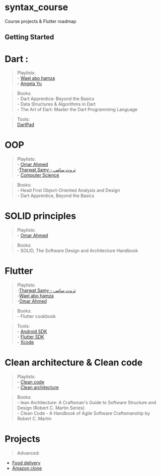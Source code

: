 # syntax_course

Course projects & Flutter roadmap

## Getting Started


# Dart : 
  > Playlists: \
              - [Wael abo hamza](https://youtu.be/kgN7veo9tC0?si=LIoGso75ziYB0VhG) \
              - [Angela Yu](https://youtu.be/lzNqLROLRRk?si=ULnOBQvkMpCNrxVI)

> Books: \
        - Dart Apprentice: Beyond the Basics \
        - Data Structures & Algorithms in Dart \
        - The Art of Dart: Master the Dart Programming Language 

> Tools: \
        [DartPad](https://dartpad.dev/?null_safety=true)


# OOP 
  > Playlists: \
              - [Omar Ahmed](https://youtu.be/jz8JVznL2HA?si=_6b2fMVI-C_1N9MP) \
              -[Tharwat Samy - ثروت سامي](https://youtu.be/e8o481vejaQ?si=Vfu5J6D6QD8bexfe) \
              - [Computer Science](https://youtu.be/tJ7C50l1aEQ?si=JSvWBA33TEeCsXHq)

  > Books: \
          - Head First Object-Oriented Analysis and Design\
          - Dart Apprentice, Beyond the Basics



# SOLID principles
  > Playlists: \
              - [Omar Ahmed](https://youtu.be/pKo7S70WiKY?si=iE9mjX_HiFaqXwwf)

  > Books: \
          - SOLID, The Software Design and Architecture Handbook    



# Flutter
  > Playlists: \
              -[Tharwat Samy - ثروت سامي](https://youtu.be/AuzjFFjirBc?si=M6t05gdoAn-SciZy)  \
              -[Wael abo hamza](https://youtu.be/6bSP4vazmyw?si=zGdydKYF7iSoW1j7)  \
              -[Omar Ahmed](https://youtu.be/rpT7vDbNM3M?si=Llxvt9bARTIRnADf)

  > Books: \
             - Flutter cookbook


  > Tools: \
            - [Android SDK](https://developer.android.com/studio) \
            - [Flutter SDK](https://docs.flutter.dev/get-started/install) \
            - [Xcode](https://developer.apple.com/xcode/)


# Clean architecture & Clean code 
   > Playlists: \
          - [Clean code](https://youtu.be/WnoZa933kq0?si=HARH8WXK4tJZ1sXm) \
          - [Clean architecture](https://youtu.be/q7nFu7I6pRU?si=KJUMHT1tb4z1KACX)

  > Books: \
          - lean Architecture: A Craftsman's Guide to Software Structure and Design (Robert C. Martin Series)  \
          - Clean Code - A Handbook of Agile Software Craftsmanship by Robert C. Martin
 

# Projects 
  > Advanced:

   - [Food delivery](https://www.youtube.com/watch?v=7dAt-JMSCVQ)
   - [Amazon clone](https://www.youtube.com/watch?v=O3nmP-lZAdg)



 




